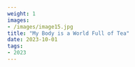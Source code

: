 ```yaml
---
weight: 1
images:
- /images/image15.jpg
title: "My Body is a World Full of Tea"
date: 2023-10-01
tags:
- 2023
---
```


